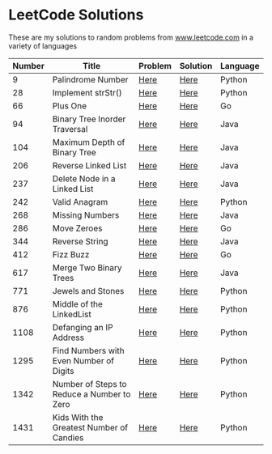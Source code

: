 # LeetCode Solutions
These are my solutions to random problems from www.leetcode.com in a variety of languages

Number | Title | Problem | Solution | Language
------ | ----- | ------- | -------- | --------
9 | Palindrome Number | [Here](https://leetcode.com/problems/palindrome-number/) | [Here](https://github.com/jonesjenkins/LeetCode/blob/master/Solutions/9.%20Palindrome%20Number%20(in%20Python)) | Python
28 | Implement strStr() | [Here](https://leetcode.com/problems/implement-strstr/) | [Here](https://github.com/jonesjenkins/LeetCode/blob/master/Solutions/28.%20Implement%20strStr()%20(in%20Python)) | Python
66 | Plus One | [Here](https://leetcode.com/problems/plus-one/) | [Here](https://github.com/jonesjenkins/LeetCode/blob/master/Solutions/66.%20Plus%20One%20(in%20Go)) | Go
94 | Binary Tree Inorder Traversal | [Here](https://leetcode.com/problems/binary-tree-inorder-traversal/) | [Here](https://github.com/jonesjenkins/LeetCode/blob/master/Solutions/94.%20Binary%20Tree%20Inorder%20Traversal) | Java
104 | Maximum Depth of Binary Tree |[Here](https://leetcode.com/problems/maximum-depth-of-binary-tree/) | [Here](https://github.com/jonesjenkins/LeetCode/blob/master/Solutions/104.%20Maximum%20Depth%20of%20Binary%20Tree%20(in%20Java)) | Java
206 | Reverse Linked List | [Here](https://leetcode.com/problems/reverse-linked-list/) | [Here](https://github.com/jonesjenkins/LeetCode/blob/master/Solutions/206.%20Reverse%20Linked%20List%20(in%20Java)) | Java
237 | Delete Node in a Linked List | [Here](https://leetcode.com/problems/delete-node-in-a-linked-list/) | [Here](https://github.com/jonesjenkins/LeetCode/blob/master/Solutions/237.%20Delete%20Node%20in%20a%20Linked%20List%20(in%20Java)) | Java
242 | Valid Anagram |[Here](https://leetcode.com/problems/valid-anagram/) |[Here](https://github.com/jonesjenkins/LeetCode/blob/master/Solutions/242.%20Valid%20Anagram) | Python
268 | Missing Numbers | [Here](https://leetcode.com/problems/missing-number/) |[Here](https://github.com/jonesjenkins/LeetCode/blob/master/Solutions/268.%20Missing%20Number%20(in%20Java)) | Java
286 | Move Zeroes | [Here](https://leetcode.com/problems/move-zeroes/) | [Here](https://github.com/jonesjenkins/LeetCode/blob/master/Solutions/283.%20Move%20Zeroes%20(in%20Go)) | Go
344 | Reverse String | [Here](https://leetcode.com/problems/reverse-string/) | [Here](https://github.com/jonesjenkins/LeetCode/blob/master/Solutions/344.%20Reverse%20String%20(in%20Java)) | Java
412 | Fizz Buzz | [Here](https://leetcode.com/problems/fizz-buzz/) | [Here](https://github.com/jonesjenkins/LeetCode/blob/master/Solutions/412.%20Fizz%20Buzz%20(in%20Go)) | Go
617 | Merge Two Binary Trees | [Here](https://leetcode.com/problems/merge-two-binary-trees/) | [Here](https://github.com/jonesjenkins/LeetCode/blob/master/Solutions/617.%20Merge%20Two%20Binary%20Trees) | Java
771 | Jewels and Stones | [Here](https://leetcode.com/problems/jewels-and-stones/) | [Here](https://github.com/jonesjenkins/LeetCode/blob/master/Solutions/771.%20Jewels%20and%20Stones) | Python
876 | Middle of the LinkedList | [Here](https://leetcode.com/problems/middle-of-the-linked-list/) | [Here](https://github.com/jonesjenkins/LeetCode/blob/master/Solutions/876.%20Middle%20of%20the%20Linked%20List) | Python
1108 | Defanging an IP Address | [Here](https://leetcode.com/problems/defanging-an-ip-address/) | [Here](https://github.com/jonesjenkins/LeetCode/blob/master/Solutions/1108.%20Defanging%20an%20IP%20Address) | Python
1295 | Find Numbers with Even Number of Digits | [Here](https://leetcode.com/problems/find-numbers-with-even-number-of-digits/) | [Here](https://github.com/jonesjenkins/LeetCode/blob/master/Solutions/1295.%20Find%20Numbers%20with%20Even%20Number%20of%20Digits) | Python
1342 | Number of Steps to Reduce a Number to Zero | [Here](https://leetcode.com/problems/number-of-steps-to-reduce-a-number-to-zero/) | [Here](https://github.com/jonesjenkins/LeetCode/blob/master/Solutions/1342.%20Number%20of%20Steps%20to%20Reduce%20a%20Number%20to%20Zero%20(in%20Python)) | Python
1431 | Kids With the Greatest Number of Candies | [Here](https://leetcode.com/problems/kids-with-the-greatest-number-of-candies/) | [Here](https://github.com/jonesjenkins/LeetCode/blob/master/Solutions/1431.%20Kids%20With%20the%20Greatest%20Number%20of%20Candies) | Python
